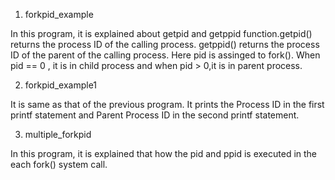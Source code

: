 1. forkpid_example

In this program, it is explained about getpid and getppid function.getpid() returns the process ID of the calling 
process. getppid() returns the process ID of the parent of the calling process. Here pid is assinged to fork(). 
When pid == 0 , it is in child process and when pid > 0,it is in parent process.


2. forkpid_example1

It is same as that of the previous program. It prints the Process ID in the first printf statement and Parent Process ID
in the second printf statement.


3. multiple_forkpid

In this program, it is explained that how the pid and ppid is executed in the each fork() system call.
